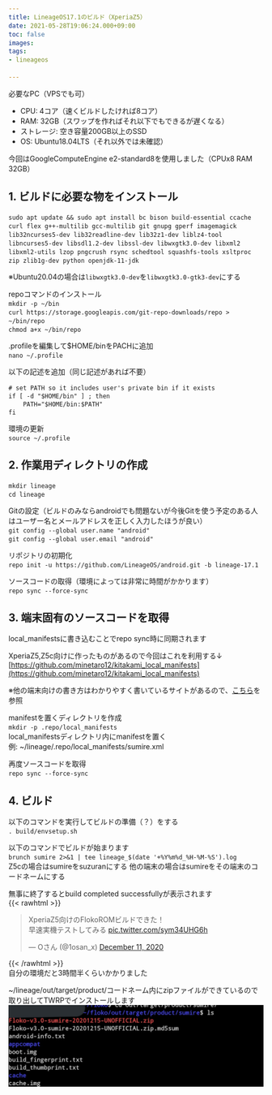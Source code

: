 ```yaml
---
title: LineageOS17.1のビルド（XperiaZ5）
date: 2021-05-28T19:06:24.000+09:00
toc: false
images: 
tags:
- lineageos

---
```

必要なPC（VPSでも可）

* CPU: 4コア（速くビルドしたければ8コア）
* RAM: 32GB（スワップを作ればそれ以下でもできるが遅くなる）
* ストレージ: 空き容量200GB以上のSSD
* OS: Ubuntu18.04LTS（それ以外では未確認）

今回はGoogleComputeEngine e2-standard8を使用しました（CPUx8 RAM 32GB）

## 1. ビルドに必要な物をインストール

`sudo apt update && sudo apt install bc bison build-essential ccache curl flex g++-multilib gcc-multilib git gnupg gperf imagemagick lib32ncurses5-dev lib32readline-dev lib32z1-dev liblz4-tool libncurses5-dev libsdl1.2-dev libssl-dev libwxgtk3.0-dev libxml2 libxml2-utils lzop pngcrush rsync schedtool squashfs-tools xsltproc zip zlib1g-dev python openjdk-11-jdk`

※Ubuntu20.04の場合は`libwxgtk3.0-dev`を`libwxgtk3.0-gtk3-dev`にする

repoコマンドのインストール  
`mkdir -p ~/bin`  
`curl https://storage.googleapis.com/git-repo-downloads/repo > ~/bin/repo`  
`chmod a+x ~/bin/repo`

.profileを編集して$HOME/binをPACHに追加  
`nano ~/.profile`

以下の記述を追加（同じ記述があれば不要）

    # set PATH so it includes user's private bin if it exists
    if [ -d "$HOME/bin" ] ; then
        PATH="$HOME/bin:$PATH"
    fi

環境の更新  
`source ~/.profile`

## 2. 作業用ディレクトリの作成

`mkdir lineage`  
`cd lineage`

Gitの設定（ビルドのみならandroidでも問題ないが今後Gitを使う予定のある人はユーザー名とメールアドレスを正しく入力したほうが良い）  
`git config --global user.name "android"`  
`git config --global user.email "android"`

リポジトリの初期化  
`repo init -u https://github.com/LineageOS/android.git -b lineage-17.1`

ソースコードの取得（環境によっては非常に時間がかかります）  
`repo sync --force-sync`

## 3. 端末固有のソースコードを取得

local_manifestsに書き込むことでrepo sync時に同期されます

XperiaZ5,Z5c向けに作ったものがあるので今回はこれを利用する↓  
[https://github.com/minetaro12/kitakami_local_manifests](https://github.com/minetaro12/kitakami_local_manifests)

※他の端末向けの書き方はわかりやすく書いているサイトがあるので、[こちら](https://dev.maud.io/entry/2019/07/18/howto-build-lineageos-16-0/index.html)を参照

manifestを置くディレクトリを作成  
`mkdir -p .repo/local_manifests`  
local_manifestsディレクトリ内にmanifestを置く  
例: \~/lineage/.repo/local_manifests/sumire.xml

再度ソースコードを取得  
`repo sync --force-sync`

## 4. ビルド

以下のコマンドを実行してビルドの準備（？）をする  
`. build/envsetup.sh`

以下のコマンドでビルドが始まります  
`brunch sumire 2>&1 | tee lineage_$(date '+%Y%m%d_%H-%M-%S').log`  
Z5cの場合はsumireをsuzuranにする
他の端末の場合はsumireをその端末のコードネームにする

無事に終了するとbuild completed successfullyが表示されます  
{{< rawhtml >}}<blockquote class="twitter-tweet"><p lang="ja" dir="ltr">XperiaZ5向けのFlokoROMビルドできた！<br>早速実機テストしてみる <a href="https://t.co/sym34UHG6h">pic.twitter.com/sym34UHG6h</a></p>— Oさん (@1osan_x) <a href="https://twitter.com/1osan_x/status/1337364301162532864?ref_src=twsrc%5Etfw">December 11, 2020</a></blockquote> <script async src="https://platform.twitter.com/widgets.js" charset="utf-8"></script>{{< /rawhtml >}}  
自分の環境だと3時間半くらいかかりました

\~/lineage/out/target/product/コードネーム内にzipファイルができているので取り出してTWRPでインストールします  
![outdir](outdir.jpg)